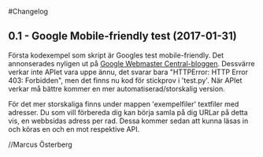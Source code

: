 #Changelog

## 0.1 - Google Mobile-friendly test (2017-01-31)
Första kodexempel som skript är Googles test mobile-friendly. Det annonserades nyligen ut på [Google Webmaster Central-bloggen](https://webmasters.googleblog.com/2017/01/introducing-mobile-friendly-test-api.html). Dessvärre verkar inte APIet vara uppe ännu, det svarar bara "HTTPError: HTTP Error 403: Forbidden", men det finns nu kod för stickprov i 'test.py'. När APIet verkar må bättre kommer en mer automatiserad/storskalig version.

För det mer storskaliga finns under mappen 'exempelfiler' textfiler med adresser. Du som vill förbereda dig kan börja samla på dig URLar på detta vis, en webbsidas adress per rad. Dessa kommer sedan att kunna läsas in och köras en och en mot respektive API.

//Marcus Österberg